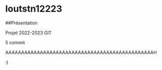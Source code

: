 # loutstn12223

##Présentation

Projet 2022-2023 GIT

5 commit

AAAAAAAAAAAAAAAAAAAAAAAAAAAAAAAAAAAAAAAAAAAAAAAH

:)


